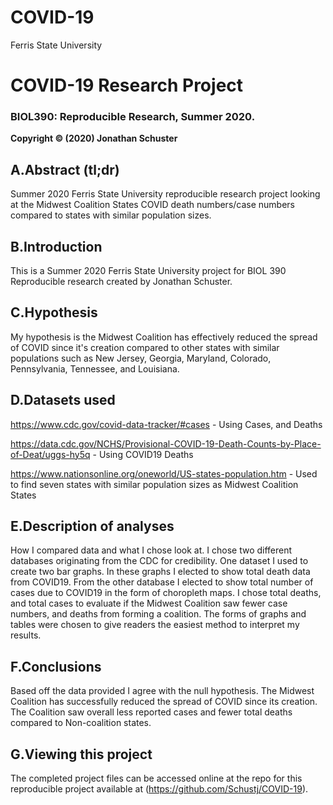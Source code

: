 # COVID-19
Ferris State University 
# COVID-19 Research Project
### BIOL390: Reproducible Research, Summer 2020.
__Copyright © (2020) Jonathan Schuster__
## A.Abstract (tl;dr)
Summer 2020 Ferris State University reproducible research project looking at the Midwest Coalition States COVID death numbers/case numbers compared to states with similar population sizes. 
## B.Introduction
This is a Summer 2020 Ferris State University project for BIOL 390 Reproducible research created by Jonathan Schuster. 
## C.Hypothesis
My hypothesis is the Midwest Coalition has effectively reduced the spread of COVID since it's creation compared to other states with similar populations such as New Jersey, Georgia, Maryland, Colorado, Pennsylvania, Tennessee, and Louisiana.  
## D.Datasets used
https://www.cdc.gov/covid-data-tracker/#cases - Using Cases, and Deaths

https://data.cdc.gov/NCHS/Provisional-COVID-19-Death-Counts-by-Place-of-Deat/uggs-hy5q - Using COVID19 Deaths

https://www.nationsonline.org/oneworld/US-states-population.htm - Used to find seven states with similar population sizes as Midwest Coalition States

## E.Description of analyses
How I compared data and what I chose look at. I chose two different databases originating from the CDC for credibility. One dataset I used to create two bar graphs. In these graphs I elected to show total death data from COVID19. From the other database I elected to show total number of cases due to COVID19 in the form of choropleth maps. I chose total deaths, and total cases to evaluate if the Midwest Coalition saw fewer case numbers, and deaths from forming a coalition. The forms of graphs and tables were chosen to give readers the easiest method to interpret my results. 
## F.Conclusions
Based off the data provided I agree with the null hypothesis. The Midwest Coalition has successfully reduced the spread of COVID since its creation. The Coalition saw overall less reported cases and fewer total deaths compared to Non-coalition states.  
## G.Viewing this project
The completed project files can be accessed online at the repo for this reproducible project available at (https://github.com/Schustj/COVID-19).